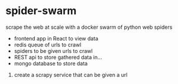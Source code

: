 # spider-swarm
scrape the web at scale with a docker swarm of python web spiders

- frontend app in React to view data
- redis queue of urls to crawl
- spiders to be given urls to crawl
- REST api to store gathered data in...
- mongo database to store data

1. create a scrapy service that can be given a url
